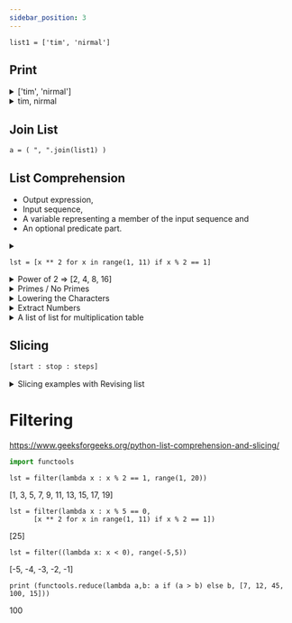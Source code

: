 ```yaml
---
sidebar_position: 3
---
```



`list1 = ['tim', 'nirmal']`

## Print

<details>
<summary> ['tim', 'nirmal'] </summary>

````sldsmdsld
print(list1)
````

</details>

<details>
<summary> tim, nirmal </summary>

````
print( ", ".join(list1) )
````

</details>

## Join List

````.python
a = ( ", ".join(list1) )
````

## List Comprehension

- Output expression,
- Input sequence,
- A variable representing a member of the input sequence and
- An optional predicate part.

<details>
<summary> 

````
lst = [x ** 2 for x in range(1, 11) if x % 2 == 1]
```` 

</summary>

    lst2 = []
    for x in range(1, 11):
        if x % 2 == 1:
            lst2.append(x ** 2)

    print(lst)
    print(lst2)

[1, 9, 25, 49, 81]

[1, 9, 25, 49, 81]

</details>

<details>
<summary> Power of 2 => [2, 4, 8, 16] </summary>

````
[2 ** x for x in range(1, 4)] 
````

</details>

<details>
<summary> Primes / No Primes </summary>

````
    noprimes = [j for i in range(2, 8) for j in range(i * 2, 50, i)]
    primes = [x for x in range(2, 50) if x not in noprimes]

    ls = set(noprimes) # Remove duplicates
    noprimes = list(ls)
    
    print(primes)
    print(noprimes)
````

</details>

<details>
<summary> Lowering the Characters </summary>

````
print ([x.lower() for x in ["A","B","C"]] )
````

</details>

<details>
<summary> Extract Numbers </summary>

````
string = "my phone number is : 11122 !!"

print("\nExtracted digits")
numbers = [x for x in string if x.isdigit()]
print (numbers)
````

</details>

<details>
<summary> A list of list for multiplication table </summary>

````
    a = 5
    table = [[a, b, a * b] for b in range(1, 11)]
    
    print("\nMultiplication Table")
    for i in table:
        print (i) 
````

</details>

## Slicing

````py
[start : stop : steps]
````


<details>
<summary> Slicing examples with Revising list </summary>

````
lst =list(range(1, 11))
````
[1, 2, 3, 4, 5, 6, 7, 8, 9, 10]
````
lst1_5 = lst[1 : 5]
````
[2, 3, 4, 5]
````
lst5_8 = lst[5 : 8]
````
[6, 7, 8]
````
lst1_ = lst[1 : ]
````
[2, 3, 4, 5, 6, 7, 8, 9, 10]
````
lst_5 = lst[: 5]
````
[1, 2, 3, 4, 5]
````
lst1_8_2 = lst[1 : 8 : 2]
````
[2, 4, 6, 8]
````
lst_rev = lst[ : : -1]
````
[10, 9, 8, 7, 6, 5, 4, 3, 2, 1]
````
lst_rev_9_5_2 = lst[9 : 4 : -2]
````
[10, 8, 6]
</details>


# Filtering

https://www.geeksforgeeks.org/python-list-comprehension-and-slicing/


````py
import functools
````

````
lst = filter(lambda x : x % 2 == 1, range(1, 20))
````
[1, 3, 5, 7, 9, 11, 13, 15, 17, 19]
   
````
lst = filter(lambda x : x % 5 == 0, 
      [x ** 2 for x in range(1, 11) if x % 2 == 1])
````
[25]
   
````
lst = filter((lambda x: x < 0), range(-5,5))
````
[-5, -4, -3, -2, -1]
   
````
print (functools.reduce(lambda a,b: a if (a > b) else b, [7, 12, 45, 100, 15]))
````
100







